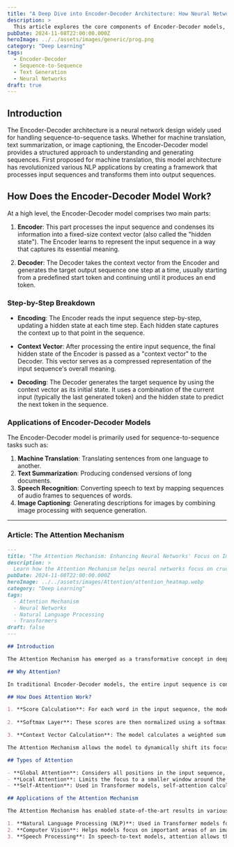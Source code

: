 ```yaml
---
title: "A Deep Dive into Encoder-Decoder Architecture: How Neural Networks Understand Sequences"
description: >
  This article explores the core components of Encoder-Decoder models, their applications in sequence-to-sequence tasks, and how they enable powerful deep learning solutions for text translation, summarization, and more.
pubDate: 2024-11-08T22:00:00.000Z
heroImage: ../../assets/images/generic/prog.png
category: "Deep Learning"
tags:
  - Encoder-Decoder
  - Sequence-to-Sequence
  - Text Generation
  - Neural Networks
draft: true
---
```


## Introduction

The Encoder-Decoder architecture is a neural network design widely used for handling sequence-to-sequence tasks. Whether for machine translation, text summarization, or image captioning, the Encoder-Decoder model provides a structured approach to understanding and generating sequences. First proposed for machine translation, this model architecture has revolutionized various NLP applications by creating a framework that processes input sequences and transforms them into output sequences.

## How Does the Encoder-Decoder Model Work?

At a high level, the Encoder-Decoder model comprises two main parts:

1. **Encoder**: This part processes the input sequence and condenses its information into a fixed-size context vector (also called the "hidden state"). The Encoder learns to represent the input sequence in a way that captures its essential meaning.
   
2. **Decoder**: The Decoder takes the context vector from the Encoder and generates the target output sequence one step at a time, usually starting from a predefined start token and continuing until it produces an end token.

### Step-by-Step Breakdown

- **Encoding**: The Encoder reads the input sequence step-by-step, updating a hidden state at each time step. Each hidden state captures the context up to that point in the sequence.
  
- **Context Vector**: After processing the entire input sequence, the final hidden state of the Encoder is passed as a "context vector" to the Decoder. This vector serves as a compressed representation of the input sequence's overall meaning.
  
- **Decoding**: The Decoder generates the target sequence by using the context vector as its initial state. It uses a combination of the current input (typically the last generated token) and the hidden state to predict the next token in the sequence.

### Applications of Encoder-Decoder Models

The Encoder-Decoder model is primarily used for sequence-to-sequence tasks such as:

1. **Machine Translation**: Translating sentences from one language to another.
2. **Text Summarization**: Producing condensed versions of long documents.
3. **Speech Recognition**: Converting speech to text by mapping sequences of audio frames to sequences of words.
4. **Image Captioning**: Generating descriptions for images by combining image processing with sequence generation.

---

### Article: The Attention Mechanism

```markdown
---
title: "The Attention Mechanism: Enhancing Neural Networks' Focus on Important Information"
description: >
  Learn how the Attention Mechanism helps neural networks focus on crucial parts of the input, revolutionizing tasks in NLP, vision, and beyond by allowing models to process complex dependencies.
pubDate: 2024-11-08T22:00:00.000Z
heroImage: ../../assets/images/Attention/attention_heatmap.webp
category: "Deep Learning"
tags:
  - Attention Mechanism
  - Neural Networks
  - Natural Language Processing
  - Transformers
draft: false
---

## Introduction

The Attention Mechanism has emerged as a transformative concept in deep learning, allowing models to focus selectively on the most relevant parts of the input. Initially proposed to enhance sequence-to-sequence models, Attention enables neural networks to retain and access specific information more effectively, vastly improving tasks like machine translation, text summarization, and language modeling.

## Why Attention?

In traditional Encoder-Decoder models, the entire input sequence is condensed into a fixed-size context vector. This approach has limitations, especially with longer sequences, as information may be lost or "diluted." The Attention Mechanism addresses this by allowing the model to consider all hidden states of the Encoder at each step of the Decoder, making the context dynamically dependent on both the input and output.

## How Does Attention Work?

1. **Score Calculation**: For each word in the input sequence, the model calculates a relevance score for the current output word being generated. This score determines how much focus to place on each input word.
   
2. **Softmax Layer**: These scores are then normalized using a softmax function, producing attention weights. Higher weights indicate greater focus on certain parts of the input.

3. **Context Vector Calculation**: The model calculates a weighted sum of all hidden states in the Encoder, based on the attention weights. This vector is then used to generate the next token in the output.

The Attention Mechanism allows the model to dynamically shift its focus as it generates each word, creating a more flexible and contextually aware process.

## Types of Attention

- **Global Attention**: Considers all positions in the input sequence, generating a comprehensive context vector at each decoding step.
- **Local Attention**: Limits the focus to a smaller window around the most relevant input tokens, which can reduce computational costs while maintaining contextual relevance.
- **Self-Attention**: Used in Transformer models, self-attention calculates relevance scores between all pairs of tokens in the sequence, enabling parallelization and improving performance on long sequences.

## Applications of the Attention Mechanism

The Attention Mechanism has enabled state-of-the-art results in various applications:

1. **Natural Language Processing (NLP)**: Used in Transformer models for tasks like machine translation, text summarization, and language generation.
2. **Computer Vision**: Helps models focus on important areas of an image, making it invaluable for object detection and segmentation tasks.
3. **Speech Processing**: In speech-to-text models, attention allows the model to focus on key sounds within audio sequences, improving transcription accuracy.
